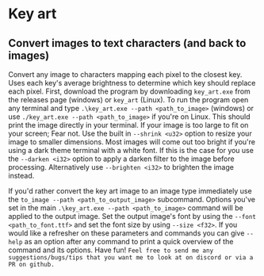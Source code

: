 # Key art
## Convert images to text characters (and back to images)

Convert any image to characters mapping each pixel to the closest key.
Uses each key's average brightness to determine which key should replace each pixel.
First, download the program by downloading `key_art.exe` from the releases page (windows) or `key_art` (Linux).
To run the program open any terminal and type `.\key_art.exe --path <path_to_image>` (windows) or use `./key_art.exe --path <path_to_image>` if you're on Linux.
This should print the image directly in your terminal.
If your image is too large to fit on your screen; Fear not. Use the built in `--shrink <u32>` option to resize your image to smaller dimensions.
Most images will come out too bright if you're using a dark theme terminal with a white font. If this is the case for you use the `--darken <i32>` option to apply a darken filter to the image before processing. Alternatively use `--brighten <i32>` to brighten the image instead.

If you'd rather convert the key art image to an image type immediately use the `to_image --path <path_to_output_image>` subcommand.
Options you've set in the main `.\key_art.exe --path <path_to_image>` command will be applied to the output image.
Set the output image's font by using the `--font <path_to_font.ttf>` and set the font size by using `--size <f32>`.
If you would like a refresher on these parameters and commands you can give `--help` as an option after any command to print a quick overview of the command and its options.
Have fun! `Feel free to send me any suggestions/bugs/tips that you want me to look at on discord or via a PR on github.`
